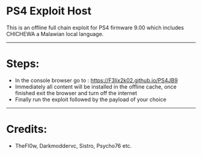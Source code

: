 <h1>PS4 Exploit Host</h1>
<p1>This is an offline full chain exploit for PS4 firmware 9.00 which includes CHICHEWA a Malawian local language. </p1>
<hr>
<h1>Steps:</h1>
<ul>
        <li>In the console browser go to : <a href="https://F3lix2k02.github.io/PS4JB9">https://F3lix2k02.github.io/PS4JB9</a> </li>
        <li>Immediately all content will be installed in the offline cache, once finished exit the browser and turn off the internet</li>
        <li>Finally run the exploit followed by the payload of your choice</li>
</ul><hr>
<h1>Credits:</h1>
<ul>
        <li>TheFl0w, Darkmoddervc, Sistro, Psycho76 etc.</li>
</ul>
